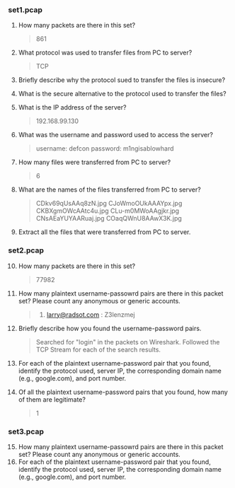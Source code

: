 ### set1.pcap
1. How many packets are there in this set?
	> 861
2. What protocol was used to transfer files from PC to server?
	> TCP
3. Briefly describe why the protocol sued to transfer the files is insecure?
	>
4. What is the secure alternative to the protocol used to transfer the files?
	>
5. What is the IP address of the server?
	> 192.168.99.130
6. What was the username and password used to access the server?
	> username: defcon
	> password: m1ngisablowhard 
7. How many files were transferred from PC to server?
	> 6
8. What are the names of the files transferred from PC to server?
	> CDkv69qUsAAq8zN.jpg
	> CJoWmoOUkAAAYpx.jpg
	> CKBXgmOWcAAtc4u.jpg
	> CLu-m0MWoAAgjkr.jpg
	> CNsAEaYUYAARuaj.jpg
	> COaqQWnU8AAwX3K.jpg
9. Extract all the files that were transferred from PC to server.

### set2.pcap
10. How many packets are there in this set?
    > 77982
11. How many plaintext username-passowrd pairs are there in this packet set? Please count any anonymous or generic accounts.
    > 1. larry@radsot.com : Z3lenzmej
12. Briefly describe how you found the username-password pairs.
    > Searched for "login" in the packets on Wireshark. Followed the TCP Stream for each of the search results.
13. For each of the plaintext username-password pair that you found, identify the protocol used, server IP, the corresponding domain name (e.g., google.com), and port number.
    > 
14. Of all the plaintext username-password pairs that you found, how many of them are legitimate?
    > 1

### set3.pcap
15. How many plaintext username-passowrd pairs are there in this packet set? Please count any anonymous or generic accounts.  
16. For each of the plaintext username-password pair that you found, identify the protocol used, server IP, the corresponding domain name (e.g., google.com), and port number.

